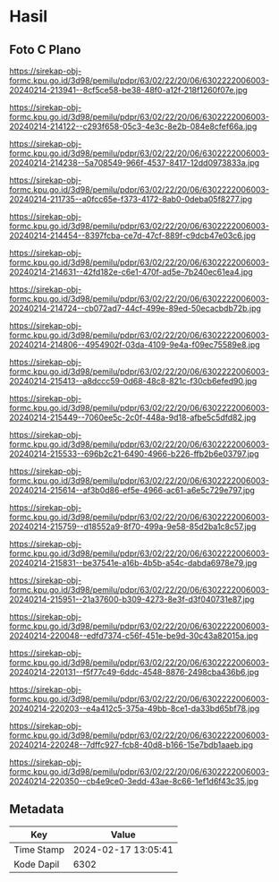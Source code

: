 # Hasil

## Foto C Plano

https://sirekap-obj-formc.kpu.go.id/3d98/pemilu/pdpr/63/02/22/20/06/6302222006003-20240214-213941--8cf5ce58-be38-48f0-a12f-218f1260f07e.jpg

https://sirekap-obj-formc.kpu.go.id/3d98/pemilu/pdpr/63/02/22/20/06/6302222006003-20240214-214122--c293f658-05c3-4e3c-8e2b-084e8cfef66a.jpg

https://sirekap-obj-formc.kpu.go.id/3d98/pemilu/pdpr/63/02/22/20/06/6302222006003-20240214-214238--5a708549-966f-4537-8417-12dd0973833a.jpg

https://sirekap-obj-formc.kpu.go.id/3d98/pemilu/pdpr/63/02/22/20/06/6302222006003-20240214-211735--a0fcc65e-f373-4172-8ab0-0deba05f8277.jpg

https://sirekap-obj-formc.kpu.go.id/3d98/pemilu/pdpr/63/02/22/20/06/6302222006003-20240214-214454--8397fcba-ce7d-47cf-889f-c9dcb47e03c6.jpg

https://sirekap-obj-formc.kpu.go.id/3d98/pemilu/pdpr/63/02/22/20/06/6302222006003-20240214-214631--42fd182e-c6e1-470f-ad5e-7b240ec61ea4.jpg

https://sirekap-obj-formc.kpu.go.id/3d98/pemilu/pdpr/63/02/22/20/06/6302222006003-20240214-214724--cb072ad7-44cf-499e-89ed-50ecacbdb72b.jpg

https://sirekap-obj-formc.kpu.go.id/3d98/pemilu/pdpr/63/02/22/20/06/6302222006003-20240214-214806--4954902f-03da-4109-9e4a-f09ec75589e8.jpg

https://sirekap-obj-formc.kpu.go.id/3d98/pemilu/pdpr/63/02/22/20/06/6302222006003-20240214-215413--a8dccc59-0d68-48c8-821c-f30cb6efed90.jpg

https://sirekap-obj-formc.kpu.go.id/3d98/pemilu/pdpr/63/02/22/20/06/6302222006003-20240214-215449--7060ee5c-2c0f-448a-9d18-afbe5c5dfd82.jpg

https://sirekap-obj-formc.kpu.go.id/3d98/pemilu/pdpr/63/02/22/20/06/6302222006003-20240214-215533--696b2c21-6490-4966-b226-ffb2b6e03797.jpg

https://sirekap-obj-formc.kpu.go.id/3d98/pemilu/pdpr/63/02/22/20/06/6302222006003-20240214-215614--af3b0d86-ef5e-4966-ac61-a6e5c729e797.jpg

https://sirekap-obj-formc.kpu.go.id/3d98/pemilu/pdpr/63/02/22/20/06/6302222006003-20240214-215759--d18552a9-8f70-499a-9e58-85d2ba1c8c57.jpg

https://sirekap-obj-formc.kpu.go.id/3d98/pemilu/pdpr/63/02/22/20/06/6302222006003-20240214-215831--be37541e-a16b-4b5b-a54c-dabda6978e79.jpg

https://sirekap-obj-formc.kpu.go.id/3d98/pemilu/pdpr/63/02/22/20/06/6302222006003-20240214-215951--21a37600-b309-4273-8e3f-d3f040731e87.jpg

https://sirekap-obj-formc.kpu.go.id/3d98/pemilu/pdpr/63/02/22/20/06/6302222006003-20240214-220048--edfd7374-c56f-451e-be9d-30c43a82015a.jpg

https://sirekap-obj-formc.kpu.go.id/3d98/pemilu/pdpr/63/02/22/20/06/6302222006003-20240214-220131--f5f77c49-6ddc-4548-8876-2498cba436b6.jpg

https://sirekap-obj-formc.kpu.go.id/3d98/pemilu/pdpr/63/02/22/20/06/6302222006003-20240214-220203--e4a412c5-375a-49bb-8ce1-da33bd65bf78.jpg

https://sirekap-obj-formc.kpu.go.id/3d98/pemilu/pdpr/63/02/22/20/06/6302222006003-20240214-220248--7dffc927-fcb8-40d8-b166-15e7bdb1aaeb.jpg

https://sirekap-obj-formc.kpu.go.id/3d98/pemilu/pdpr/63/02/22/20/06/6302222006003-20240214-220350--cb4e9ce0-3edd-43ae-8c66-1ef1d6f43c35.jpg


## Metadata

| Key        | Value               |
| ---------- | ------------------- |
| Time Stamp | 2024-02-17 13:05:41 |
| Kode Dapil | 6302                |



